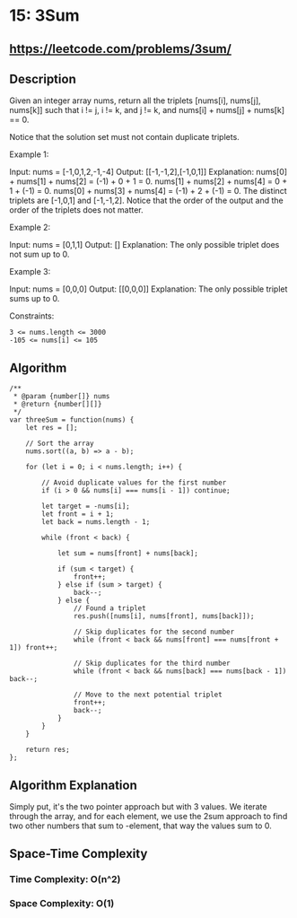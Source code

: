 # 15: 3Sum

## https://leetcode.com/problems/3sum/

## Description
Given an integer array nums, return all the triplets [nums[i], nums[j], nums[k]] such that i != j, i != k, and j != k, and nums[i] + nums[j] + nums[k] == 0.

Notice that the solution set must not contain duplicate triplets.

 

Example 1:

Input: nums = [-1,0,1,2,-1,-4]
Output: [[-1,-1,2],[-1,0,1]]
Explanation: 
nums[0] + nums[1] + nums[2] = (-1) + 0 + 1 = 0.
nums[1] + nums[2] + nums[4] = 0 + 1 + (-1) = 0.
nums[0] + nums[3] + nums[4] = (-1) + 2 + (-1) = 0.
The distinct triplets are [-1,0,1] and [-1,-1,2].
Notice that the order of the output and the order of the triplets does not matter.

Example 2:

Input: nums = [0,1,1]
Output: []
Explanation: The only possible triplet does not sum up to 0.

Example 3:

Input: nums = [0,0,0]
Output: [[0,0,0]]
Explanation: The only possible triplet sums up to 0.

 

Constraints:

    3 <= nums.length <= 3000
    -105 <= nums[i] <= 105




## Algorithm
`````
/**
 * @param {number[]} nums
 * @return {number[][]}
 */
var threeSum = function(nums) {
    let res = [];

    // Sort the array
    nums.sort((a, b) => a - b);

    for (let i = 0; i < nums.length; i++) {

        // Avoid duplicate values for the first number
        if (i > 0 && nums[i] === nums[i - 1]) continue;

        let target = -nums[i];
        let front = i + 1;
        let back = nums.length - 1;

        while (front < back) {

            let sum = nums[front] + nums[back];

            if (sum < target) {
                front++;
            } else if (sum > target) {
                back--;
            } else {
                // Found a triplet
                res.push([nums[i], nums[front], nums[back]]);

                // Skip duplicates for the second number
                while (front < back && nums[front] === nums[front + 1]) front++;

                // Skip duplicates for the third number
                while (front < back && nums[back] === nums[back - 1]) back--;

                // Move to the next potential triplet
                front++;
                back--;
            }
        }
    }

    return res;
};
`````
## Algorithm Explanation
Simply put, it's the two pointer approach but with 3 values. We iterate through the array, and for each element, we 
use the 2sum approach to find two other numbers that sum to -element, that way the values sum to 0.

## Space-Time Complexity
### Time Complexity: O(n^2)
### Space Complexity: O(1)
